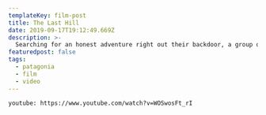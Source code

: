 ```yaml
---
templateKey: film-post
title: The Last Hill
date: 2019-09-17T19:12:49.669Z
description: >-
  Searching for an honest adventure right out their backdoor, a group of skiers and snowboarders travel south from Reno, Nevada on bicycles loaded down with ski and camp gear. Their sights on Mt. Whitney and the endless backcountry ski terrain along the way, these off-the-couch bikers hilariously struggle to keep both wheels moving along the iconic Highway 395 from a new angle the Sierra saddle vista.
featuredpost: false
tags:
  - patagonia
  - film
  - video
---
```


`youtube: https://www.youtube.com/watch?v=WOSwosFt_rI`

